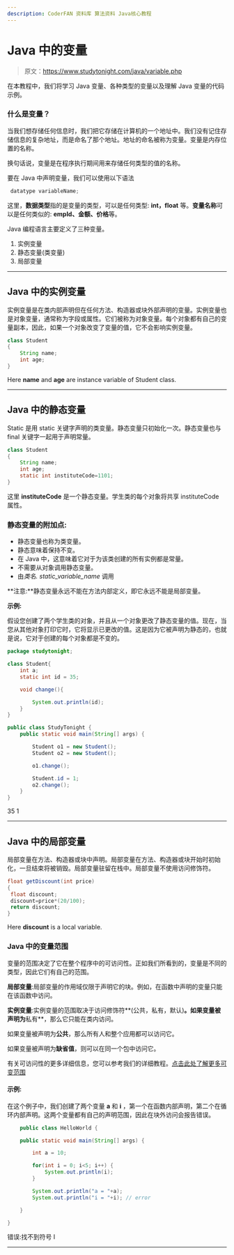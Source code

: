 ```yaml
---
description: CoderFAN 资料库 算法资料 Java核心教程
---
```


# Java 中的变量

> 原文：<https://www.studytonight.com/java/variable.php>

在本教程中，我们将学习 Java 变量、各种类型的变量以及理解 Java 变量的代码示例。

### 什么是变量？

当我们想存储任何信息时，我们把它存储在计算机的一个地址中。我们没有记住存储信息的复杂地址，而是命名了那个地址。地址的命名被称为变量。变量是内存位置的名称。

换句话说，变量是在程序执行期间用来存储任何类型的值的名称。

要在 Java 中声明变量，我们可以使用以下语法

```java
 datatype variableName; 
```

这里，**数据类型**指的是变量的类型，可以是任何类型: **int，float** 等。**变量名称**可以是任何类似的: **empId、金额、价格**等。

Java 编程语言主要定义了三种变量。

1.  实例变量
2.  静态变量(类变量)
3.  局部变量

* * *

## Java 中的实例变量

实例变量是在类内部声明但在任何方法、构造器或块外部声明的变量。实例变量也是对象变量，通常称为字段或属性。它们被称为对象变量。每个对象都有自己的变量副本，因此，如果一个对象改变了变量的值，它不会影响实例变量。

```java
class Student
{
    String name;
    int age;
}
```

Here **name** and **age** are instance variable of Student class.

* * *

## Java 中的静态变量

Static 是用 static 关键字声明的类变量。静态变量只初始化一次。静态变量也与 final 关键字一起用于声明常量。

```java
class Student
{
    String name;
    int age;
    static int instituteCode=1101;
}
```

这里 **instituteCode** 是一个静态变量。学生类的每个对象将共享 instituteCode 属性。

### 静态变量的附加点:

*   静态变量也称为类变量。
*   静态意味着保持不变。
*   在 Java 中，这意味着它对于为该类创建的所有实例都是常量。
*   不需要从对象调用静态变量。
*   由*类名. static_variable_name* 调用

**注意:**静态变量永远不能在方法内部定义，即它永远不能是局部变量。

**示例:**

假设您创建了两个学生类的对象，并且从一个对象更改了静态变量的值。现在，当您从其他对象打印它时，它将显示已更改的值。这是因为它被声明为静态的，也就是说，它对于创建的每个对象都是不变的。

```java
package studytonight;

class Student{
    int a;
    static int id = 35;

    void change(){

        System.out.println(id);
    }
}

public class StudyTonight {
    public static void main(String[] args) {

        Student o1 = new Student();
        Student o2 = new Student();

        o1.change();

        Student.id = 1;
        o2.change();
    }
}
```

35 1

* * *

## Java 中的局部变量

局部变量在方法、构造器或块中声明。局部变量在方法、构造器或块开始时初始化，一旦结束将被销毁。局部变量驻留在栈中。局部变量不使用访问修饰符。

```java
float getDiscount(int price)
{
 float discount;
 discount=price*(20/100);
 return discount;
}
```

Here **discount** is a local variable.

### Java 中的变量范围

变量的范围决定了它在整个程序中的可访问性。正如我们所看到的，变量是不同的类型，因此它们有自己的范围。

**局部变量**:局部变量的作用域仅限于声明它的块。例如，在函数中声明的变量只能在该函数中访问。

**实例变量**:实例变量的范围取决于访问修饰符**(公共，私有，默认)**。如果变量被声明为**私有**，那么它只能在类内访问。

如果变量被声明为**公共**，那么所有人和整个应用都可以访问它。

如果变量被声明为**缺省值**，则可以在同一个包中访问它。

有关可访问性的更多详细信息，您可以参考我们的详细教程。[点击此处了解更多可变范围](https://www.studytonight.com/java/modifier-in-java.php)

#### 示例:

在这个例子中，我们创建了两个变量 **a** 和 **i** ，第一个在函数内部声明，第二个在循环内部声明。这两个变量都有自己的声明范围，因此在块外访问会报告错误。

```java
    public class HelloWorld {

    public static void main(String[] args) {

        int a = 10;

        for(int i = 0; i<5; i++) {
            System.out.println(i);
        }

        System.out.println("a = "+a);
        System.out.println("i = "+i); // error

    }

} 

```

错误:找不到符号 I

* * *